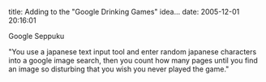 title: Adding to the "Google Drinking Games" idea...
date: 2005-12-01 20:16:01

Google Seppuku

"You use a japanese text input tool and enter random japanese characters into a google image search, then you count how many pages until you find an image so disturbing that you wish you never played the game."

